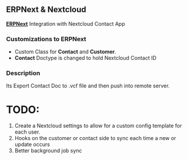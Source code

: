 ## ERPNext & Nextcloud

**[ERPNext](https://github.com/frappe/erpnext)** Integration with Nextcloud Contact App

### Customizations to ERPNext
- Custom Class for **Contact** and **Customer**.
- **Contact** Doctype is changed to hold Nextcloud Contact ID


### Description

Its Export Contact Doc to .vcf file and then push into remote server.

# TODO:
1. Create a Nextcloud settings to allow for a custom config template for each user.
2. Hooks on the customer or contact side to sync each time a new or update occurs
3. Better background job sync
